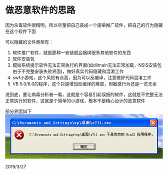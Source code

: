 # 做恶意软件的思路

因为杀毒软件很精明，所以尽量把自己装成一个废柴推广软件，把自己的行为隐藏在这个软件下面  

可以隐藏的文件类型有：
1. 软件推广软件，就是那种一安装就会捆绑很多其他软件的东西
2. 软件安装包
3. 模拟系统提示软件无法正常执行的界面(如dllmain无法正常加载，NSIS安装包由于不完整安装失败界面)，做好真实代码隐藏和混淆工作
4. swf小游戏，这个风险有点高，因为可以反编译，注意做好代码混淆工作
5. VB 5.0/6.0的程序，这个只是增加反编译的难度，但敏感行为还是一览无余

说到底，要让病毒分析者一看，这就是个容易引起误报的软件，这就是不完整无法正常执行的软件，这就是个简单的小游戏，根本不是精心设计的恶意软件  

部分界面如下  
![](images/不是有效的程序.png)  


2019/3/27  

